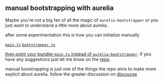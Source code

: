 ## manual bootstrapping with aurelia

Maybe you're not a big fan of all the magic of `aurelia-bootstrapper` or you just want to understand a little more about aurelia.

after some experimentation this is how you can initialize manually

[`main.ts`](https://github.com/obedm503/bundler-friendly-aurelia/blob/a000af19eb21f087d2a8703171aa6f0531a0fb4c/src/main.ts)
[`bootstrapper.ts`](https://github.com/obedm503/bundler-friendly-aurelia/blob/a000af19eb21f087d2a8703171aa6f0531a0fb4c/src/bootstrapper.ts)

[then point your bundler `main.ts` instead of `aurelia-bootstrapper`](https://github.com/obedm503/bundler-friendly-aurelia/blob/a000af19eb21f087d2a8703171aa6f0531a0fb4c/webpack.config.js). if you have any suggestions just let me know on the [repo](https://github.com/obedm503/bundler-friendly-aurelia).

manual boostrapping is just one of the things the repo aims to make more explicit about aurelia. follow the greater discussion on [discourse](https://discourse.aurelia.io/t/discussion-bundler-friendly-aurelia/959)
